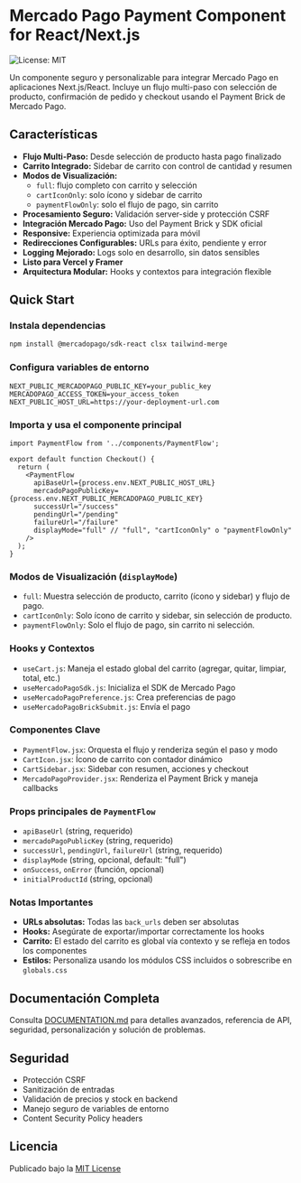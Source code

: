 # Mercado Pago Payment Component for React/Next.js

![License: MIT](https://img.shields.io/badge/License-MIT-yellow.svg)

Un componente seguro y personalizable para integrar Mercado Pago en aplicaciones Next.js/React. Incluye un flujo multi-paso con selección de producto, confirmación de pedido y checkout usando el Payment Brick de Mercado Pago.

## Características

- **Flujo Multi-Paso:** Desde selección de producto hasta pago finalizado
- **Carrito Integrado:** Sidebar de carrito con control de cantidad y resumen
- **Modos de Visualización:**
  - `full`: flujo completo con carrito y selección
  - `cartIconOnly`: solo ícono y sidebar de carrito
  - `paymentFlowOnly`: solo el flujo de pago, sin carrito
- **Procesamiento Seguro:** Validación server-side y protección CSRF
- **Integración Mercado Pago:** Uso del Payment Brick y SDK oficial
- **Responsive:** Experiencia optimizada para móvil
- **Redirecciones Configurables:** URLs para éxito, pendiente y error
- **Logging Mejorado:** Logs solo en desarrollo, sin datos sensibles
- **Listo para Vercel y Framer**
- **Arquitectura Modular:** Hooks y contextos para integración flexible

## Quick Start

### Instala dependencias

```bash
npm install @mercadopago/sdk-react clsx tailwind-merge
```

### Configura variables de entorno

```env
NEXT_PUBLIC_MERCADOPAGO_PUBLIC_KEY=your_public_key
MERCADOPAGO_ACCESS_TOKEN=your_access_token
NEXT_PUBLIC_HOST_URL=https://your-deployment-url.com
```

### Importa y usa el componente principal

```tsx
import PaymentFlow from '../components/PaymentFlow';

export default function Checkout() {
  return (
    <PaymentFlow
      apiBaseUrl={process.env.NEXT_PUBLIC_HOST_URL}
      mercadoPagoPublicKey={process.env.NEXT_PUBLIC_MERCADOPAGO_PUBLIC_KEY}
      successUrl="/success"
      pendingUrl="/pending"
      failureUrl="/failure"
      displayMode="full" // "full", "cartIconOnly" o "paymentFlowOnly"
    />
  );
}
```

### Modos de Visualización (`displayMode`)
- `full`: Muestra selección de producto, carrito (ícono y sidebar) y flujo de pago.
- `cartIconOnly`: Solo ícono de carrito y sidebar, sin selección de producto.
- `paymentFlowOnly`: Solo el flujo de pago, sin carrito ni selección.

### Hooks y Contextos
- `useCart.js`: Maneja el estado global del carrito (agregar, quitar, limpiar, total, etc.)
- `useMercadoPagoSdk.js`: Inicializa el SDK de Mercado Pago
- `useMercadoPagoPreference.js`: Crea preferencias de pago
- `useMercadoPagoBrickSubmit.js`: Envía el pago

### Componentes Clave
- `PaymentFlow.jsx`: Orquesta el flujo y renderiza según el paso y modo
- `CartIcon.jsx`: Ícono de carrito con contador dinámico
- `CartSidebar.jsx`: Sidebar con resumen, acciones y checkout
- `MercadoPagoProvider.jsx`: Renderiza el Payment Brick y maneja callbacks

### Props principales de `PaymentFlow`
- `apiBaseUrl` (string, requerido)
- `mercadoPagoPublicKey` (string, requerido)
- `successUrl`, `pendingUrl`, `failureUrl` (string, requerido)
- `displayMode` (string, opcional, default: "full")
- `onSuccess`, `onError` (función, opcional)
- `initialProductId` (string, opcional)

### Notas Importantes
- **URLs absolutas:** Todas las `back_urls` deben ser absolutas
- **Hooks:** Asegúrate de exportar/importar correctamente los hooks
- **Carrito:** El estado del carrito es global vía contexto y se refleja en todos los componentes
- **Estilos:** Personaliza usando los módulos CSS incluidos o sobrescribe en `globals.css`

## Documentación Completa
Consulta [DOCUMENTATION.md](./DOCUMENTATION.md) para detalles avanzados, referencia de API, seguridad, personalización y solución de problemas.

## Seguridad
- Protección CSRF
- Sanitización de entradas
- Validación de precios y stock en backend
- Manejo seguro de variables de entorno
- Content Security Policy headers

## Licencia

Publicado bajo la [MIT License](https://opensource.org/licenses/MIT)
